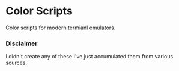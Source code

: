 # Color Scripts
Color scripts for modern termianl emulators.



### Disclaimer
I didn't create any of these I've just accumulated them from various sources.


